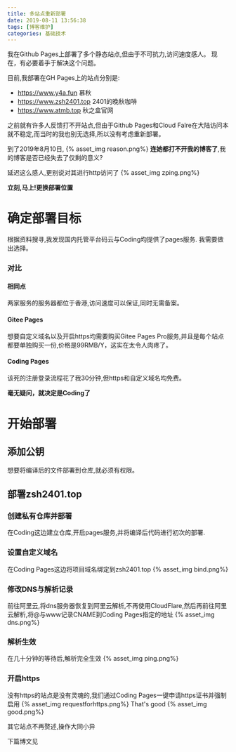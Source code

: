 ```yaml
---
title: 多站点重新部署
date: 2019-08-11 13:56:38
tags: [博客维护]
categories: 基础技术
---
```

我在Github Pages上部署了多个静态站点,但由于不可抗力,访问速度感人。
现在，有必要着手于解决这个问题。
<!-- more -->
目前,我部署在GH Pages上的站点分别是:
* https://www.y4a.fun 慕秋
* https://www.zsh2401.top 2401的晚秋咖啡
* https://www.atmb.top 秋之盒官网

之前就有许多人反馈打不开站点,但由于Github Pages和Cloud Falre在大陆访问本就不稳定,而当时的我也别无选择,所以没有考虑重新部署。

到了2019年8月10日,
{% asset_img reason.png%}
**连她都打不开我的博客了**,我的博客是否已经失去了仅剩的意义?

延迟这么感人,更别说对其进行http访问了
{% asset_img zping.png%}

**立刻,马上!更换部署位置**

# 确定部署目标
根据资料搜寻,我发现国内托管平台码云与Coding均提供了pages服务.
我需要做出选择。
### 对比
#### 相同点
两家服务的服务器都位于香港,访问速度可以保证,同时无需备案。
#### Gitee Pages
想要自定义域名以及开启https均需要购买Gitee Pages Pro服务,并且是每个站点都要单独购买一份,价格是99RMB/Y，这实在太令人肉疼了。
#### Coding Pages
该死的注册登录流程花了我30分钟,但https和自定义域名均免费。

**毫无疑问，就决定是Coding了**
# 开始部署
## 添加公钥
想要将编译后的文件部署到仓库,就必须有权限。
## 部署zsh2401.top
### 创建私有仓库并部署
在Coding这边建立仓库,开启pages服务,并将编译后代码进行初次的部署.
### 设置自定义域名
在Coding Pages这边将项目域名绑定到zsh2401.top
{% asset_img bind.png%}
### 修改DNS与解析记录
前往阿里云,将dns服务器恢复到阿里云解析,不再使用CloudFlare,然后再前往阿里云解析,将@与www记录CNAME到Coding Pages指定的地址
{% asset_img dns.png%}
### 解析生效
在几十分钟的等待后,解析完全生效
{% asset_img ping.png%}
### 开启https
没有https的站点是没有灵魂的,我们通过Coding Pages一键申请https证书并强制启用
{% asset_img requestforhttps.png%}
That's good
{% asset_img good.png%}

其它站点不再赘述,操作大同小异

下篇博文见



<!-- more -->
